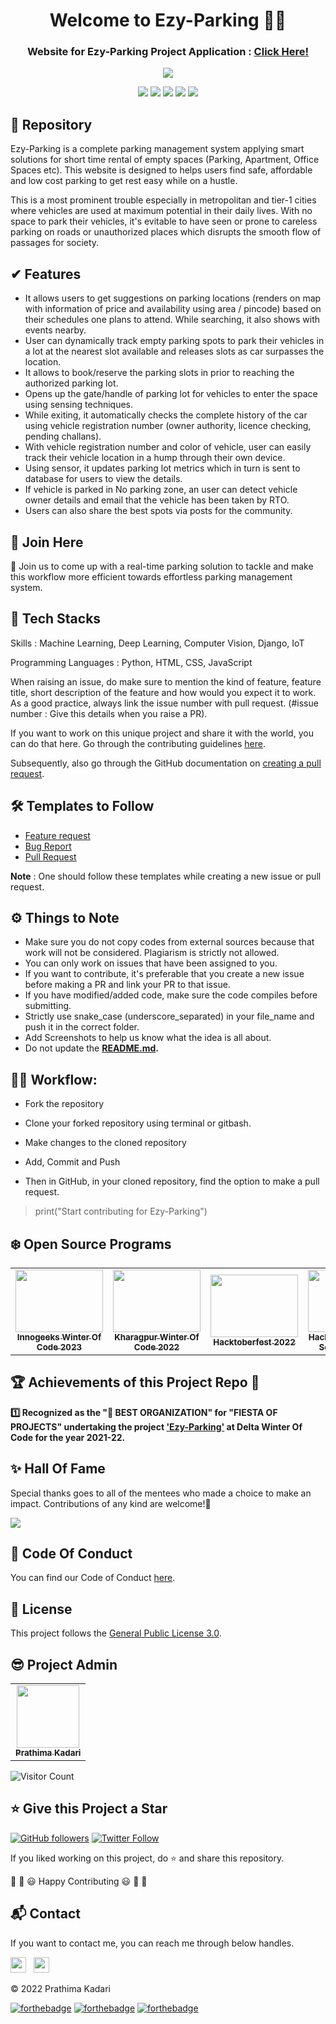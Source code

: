 <div align="center">
  <h1>Welcome to Ezy-Parking 👋🚗</h1>
  <h3>Website for Ezy-Parking Project Application : <a href="https://prathimacode-hub.github.io/Ezy-Parking">Click Here!</a></h3>
</div>

<p align="center">
<img src="https://github.com/prathimacode-hub/prathimacode-hub/blob/main/Cover%20Photos/Ezy-Parking.png"></a>
</p>

<p align="center">
<a href="https://github.com/prathimacode-hub"><img src="https://img.shields.io/badge/PRs-welcome-brightgreen.svg?style=flat&logo=github"></a> 
<a href="https://github.com/prathimacode-hub"><img src="https://img.shields.io/badge/Open%20Source-%F0%9F%A4%8D-Green"></a> 
<a href="https://github.com/prathimacode-hub"><img src="https://img.shields.io/static/v1.svg?label=Contributions&message=Welcome&color=0059b3&style=flat-square"></a>
<a href="https://github.com/prathimacode-hub/Ezy-Parking/graphs/contributors"><img src="https://img.shields.io/github/contributors-anon/prathimacode-hub/Ezy-Parking"></a>
<a href="https://github.com/prathimacode-hub"><img src="https://img.shields.io/maintenance/yes/2022"></a>
</p> 


## 📌 Repository

Ezy-Parking is a complete parking management system applying smart solutions for short time rental of empty spaces (Parking, Apartment, Office Spaces etc). This website is designed to helps users find safe, affordable and low cost parking to get rest easy while on a hustle.

This is a most prominent trouble especially in metropolitan and tier-1 cities where vehicles are used at maximum potential in their daily lives. With no space to park their vehicles, it's evitable to have seen or prone to careless parking on roads or unauthorized places which disrupts the smooth flow of passages for society.


## ✔ Features

- It allows users to get suggestions on parking locations (renders on map with information of price and availability using area / pincode) based on their schedules one plans to attend. While searching, it also shows with events nearby.
- User can dynamically track empty parking spots to park their vehicles in a lot at the nearest slot available and releases slots as car surpasses the location.
- It allows to book/reserve the parking slots in prior to reaching the authorized parking lot.
- Opens up the gate/handle of parking lot for vehicles to enter the space using sensing techniques.
- While exiting, it automatically checks the complete history of the car using vehicle registration number (owner authority, licence checking, pending challans).
- With vehicle registration number and color of vehicle, user can easily track their vehicle location in a hump through their own device.
- Using sensor, it updates parking lot metrics which in turn is sent to database for users to view the details.
- If vehicle is parked in No parking zone, an user can detect vehicle owner details and email that the vehicle has been taken by RTO.
- Users can also share the best spots via posts for the community.
 
 
 ## 🙌 Join Here

🚀 Join us to come up with a real-time parking solution to tackle and make this workflow more efficient towards effortless parking management system.  


## 🔑 Tech Stacks

Skills : Machine Learning, Deep Learning, Computer Vision, Django, IoT

Programming Languages : Python, HTML, CSS, JavaScript

When raising an issue, do make sure to mention the kind of feature, feature title, short description of the feature and how would you expect it to work. As a good practice, always link the issue number with pull request. (#issue number : Give this details when you raise a PR).

If you want to work on this unique project and share it with the world, you can do that here. 
Go through the contributing guidelines [here](https://github.com/prathimacode-hub/Ezy-Parking/blob/main/CONTRIBUTING.md).

Subsequently, also go through the GitHub documentation on [creating a pull request](https://help.github.com/en/github/collaborating-with-issues-and-pull-requests/creating-a-pull-request).


## 🛠 Templates to Follow

- [Feature request](https://github.com/prathimacode-hub/MedFlare/blob/main/.github/ISSUE_TEMPLATE/Feature_Request.yaml)
- [Bug Report](https://github.com/prathimacode-hub/MedFlare/blob/main/.github/ISSUE_TEMPLATE/Bug_Report.yaml)
- [Pull Request](https://github.com/prathimacode-hub/MedFlare/blob/main/.github/pullrequest_template.md)

**Note** : One should follow these templates while creating a new issue or pull request.


## ⚙️ Things to Note

* Make sure you do not copy codes from external sources because that work will not be considered. Plagiarism is strictly not allowed.
* You can only work on issues that have been assigned to you.
* If you want to contribute, it's preferable that you create a new issue before making a PR and link your PR to that issue.
* If you have modified/added code, make sure the code compiles before submitting.
* Strictly use snake_case (underscore_separated) in your file_name and push it in the correct folder.
* Add Screenshots to help us know what the idea is all about. 
* Do not update the **[README.md](https://github.com/prathimacode-hub/Ezy-Parking/blob/main/README.md).**


## 👨‍💻 Workflow:

- Fork the repository

- Clone your forked repository using terminal or gitbash.

- Make changes to the cloned repository

- Add, Commit and Push

- Then in GitHub, in your cloned repository, find the option to make a pull request. 

> print("Start contributing for Ezy-Parking")

<!--
## 🙌 HackClubRAIT Summer Of Code Points Category</h2>

| Level Of Issues | Points Allocated |
| - | - |
| Level-1 | 5 points 🔰 |
| Level-2 | 10 points 🌕 |
| Level-3 | 20 points 🔥 |
-->

## ❄️ Open Source Programs
<table>
<tr>
<td align="center">
<a href="https://www.iwoc.live/"><img src="https://github.com/prathimacode-hub/prathimacode-hub/blob/main/Open%20Source%20Programs/Innogeeks%20Winter%20Of%20Code%202023/IWOC%20Logo.png" width=140px height=100px /><br /><sub><b>Innogeeks Winter Of Code 2023</b></sub></a>
 </td>
<td align="center">
<a href="https://kwoc.kossiitkgp.org/"><img src="https://github.com/prathimacode-hub/prathimacode-hub/blob/main/Open%20Source%20Programs/Kharagpur%20Winter%20Of%20Code%202022/Kharagpur%20Winter%20Of%20Code.png" width=140px height=100px /><br /><sub><b>Kharagpur Winter Of Code 2022</b></sub></a>
 </td>
<td align="center">
<a href="https://hacktoberfest.com/"><img src="https://github.com/prathimacode-hub/prathimacode-hub/blob/main/Open%20Source%20Programs/Hacktoberfest%202022/Hacktoberfest%20Logo%202022.png" width=140px height=100px /><br /><sub><b>Hacktoberfest 2022</b></sub></a>
 </td>
 <td align="center">
<a href="https://soc.hackclubrait.co/"><img src="https://github.com/prathimacode-hub/prathimacode-hub/blob/main/Open%20Source%20Programs/HackClub%20RAIT%20Summer%20Of%20Code%202022/HackClub%20RAIT%20Summer%20Of%20Code.png" width=100px height=100px /><br /><sub><b>HackClub RAIT SoC 2022</b></sub></a>
 </td>
 <td align="center">
<a href="https://dwoc.io/"><img src="https://github.com/prathimacode-hub/prathimacode-hub/blob/main/Open%20Source%20Programs/Delta%20Winter%20Of%20Code%202021/Delta-Winter-Of-Code.jpg" width=100px height=100px /><br /><sub><b>Delta Winter Of Code 2021</b></sub></a>
 </td>
  <td align="center">
<a href="https://csirait.in/opencode/"><img src="https://github.com/prathimacode-hub/prathimacode-hub/blob/main/Open%20Source%20Programs/OpenCode%20CSIRAIT%202022/OpenCode%20Logo.png" width=100px height=100px /><br /><sub><b>Open Code CSI RAIT 2022</b></sub></a>
 </td>
</tr>
</table>


## 🏆 Achievements of this Project Repo 🎉

**:one: Recognized as the "🥇 BEST ORGANIZATION" for "FIESTA OF PROJECTS" undertaking the project ['Ezy-Parking'](https://github.com/prathimacode-hub/Ezy-Parking) at Delta Winter Of Code for the year 2021-22.**</br>


## ✨ Hall Of Fame   

Special thanks goes to all of the mentees who made a choice to make an impact. Contributions of any kind are welcome!🚀 

<!-- ALL-CONTRIBUTORS-LIST:START - Do not remove or modify this section -->
<!-- prettier-ignore-start -->
<!-- markdownlint-disable -->

<a href="https://github.com/prathimacode-hub/Ezy-Parking/graphs/contributors">
  <img src="https://contrib.rocks/image?repo=prathimacode-hub/Ezy-Parking" />
</a>

<!-- markdownlint-enable -->
<!-- prettier-ignore-end -->
<!-- ALL-CONTRIBUTORS-LIST:END -->


## 📜 Code Of Conduct

You can find our Code of Conduct [here](https://github.com/prathimacode-hub/Ezy-Parking/blob/main/CODE_OF_CONDUCT.md).


## 📝 License 

This project follows the [General Public License 3.0](https://github.com/prathimacode-hub/Ezy-Parking/blob/main/LICENSE).


## 😎 Project Admin

<table>
  <tr>
<td align="center"><a href="https://github.com/prathimacode-hub"><img src="https://github.com/prathimacode-hub/prathimacode-hub/blob/main/Profile%20Assets/Prathima-Kadari-Picture.png" width="100px;" alt=""/><br /><sub><b>Prathima Kadari</b></sub></a></td>
  </tr>
</table>

![Visitor Count](https://profile-counter.glitch.me/{prathimacode-hub}/count.svg)


## ⭐ Give this Project a Star

[![GitHub followers](https://img.shields.io/github/followers/prathimacode-hub.svg?label=Follow%20@prathimacode-hub&style=social)](https://github.com/prathimak88/)  [![Twitter Follow](https://img.shields.io/twitter/follow/prathimak88?style=social)](https://twitter.com/prathimak88)

If you liked working on this project, do ⭐ and share this repository.

🎉 🎊 😃 Happy Contributing 😃 🎊 🎉

<!-- <sup><kbd>***[Click Here](https://github.com/prathimacode-hub/prathimacode-hub/blob/main/Projects/OpenSource-Projects.md)***</kbd> *to view my open source projects and</sup>*  <sup><kbd>***[Get In](https://github.com/prathimacode-hub/prathimacode-hub/blob/main/GitHub%20Projects/Learning-Projects.md)***</kbd> *for learning projects.</sup>* <br>
</td> 

<sup><kbd>***[Click Here](https://github.com/prathimacode-hub/prathimacode-hub/blob/main/GitHub%20Projects/OpenSource-Projects.md)***</kbd> *to view my open source projects.</sup>* <br> -->


## 📬 Contact

If you want to contact me, you can reach me through below handles.

<a href="https://twitter.com/prathimak88"><img src="https://upload.wikimedia.org/wikipedia/fr/thumb/c/c8/Twitter_Bird.svg/1200px-Twitter_Bird.svg.png" width="25"></img></a>&nbsp;&nbsp; <a href="https://www.linkedin.com/in/prathima-kadari/"><img src="https://www.felberpr.com/wp-content/uploads/linkedin-logo.png" width="25"></img></a>

© 2022 Prathima Kadari


[![forthebadge](https://forthebadge.com/images/badges/built-with-love.svg)](https://forthebadge.com) [![forthebadge](https://forthebadge.com/images/badges/built-by-developers.svg)](https://forthebadge.com) [![forthebadge](https://forthebadge.com/images/badges/built-with-swag.svg)](https://forthebadge.com) 
